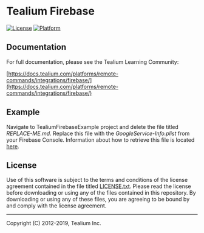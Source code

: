 # Tealium Firebase

[![License](https://img.shields.io/badge/license-Proprietary-blue.svg?style=flat
           )](https://github.com/Tealium/tealium-swift/blob/master/LICENSE.txt)
[![Platform](https://img.shields.io/badge/platform-iOS-lightgrey.svg?style=flat
             )](https://developer.apple.com/resources/)

## Documentation
For full documentation, please see the Tealium Learning Community: 

[https://docs.tealium.com/platforms/remote-commands/integrations/firebase/](https://docs.tealium.com/platforms/remote-commands/integrations/firebase/)

## Example

Navigate to TealiumFirebaseExample project and delete the file titled _REPLACE-ME.md_. Replace this file with the _GoogleService-Info.plist_ from your Firebase Console. Information about how to retrieve this file is located [here](https://firebase.google.com/docs/ios/setup#add-config-file).

## License

Use of this software is subject to the terms and conditions of the license agreement contained in the file titled [LICENSE.txt](LICENSE.txt). Please read the license before downloading or using any of the files contained in this repository. By downloading or using any of these files, you are agreeing to be bound by and comply with the license agreement.

___

Copyright (C) 2012-2019, Tealium Inc.

